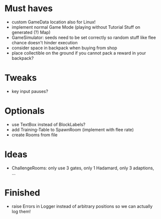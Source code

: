 # Must haves #
- custom GameData location also for Linux!
- implement normal Game Mode (playing without Tutorial Stuff on generated (?) Map)
- GameSimulator: seeds need to be set correctly so random stuff like flee chance doesn't hinder execution
- consider space in backpack when buying from shop
- place collectible on the ground if you cannot pack a reward in your backpack?

# Tweaks #
- key input pauses?

# Optionals #

- use TextBox instead of BlockLabels?
- add Training-Table to SpawnRoom (implement with flee rate)
- create Rooms from file


# Ideas #
- ChallengeRooms: only use 3 gates, only 1 Hadamard, only 3 adaptions, ...

# Finished #
- raise Errors in Logger instead of arbitrary positions so we can actually log them!
